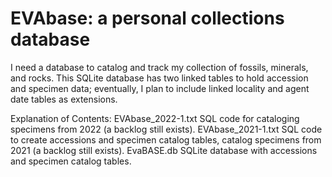 # EVAbase: a personal collections database
I need a database to catalog and track my collection of fossils, minerals, and rocks. This SQLite database has two linked tables to hold accession and specimen data; eventually, I plan to include linked locality and agent date tables as extensions. 

Explanation of Contents:
EVAbase_2022-1.txt      SQL code for cataloging specimens from 2022 (a backlog still exists).
EVAbase_2021-1.txt      SQL code to create accessions and specimen catalog tables, catalog specimens from 2021 (a backlog still exists).
EvaBASE.db              SQLite database with accessions and specimen catalog tables.

